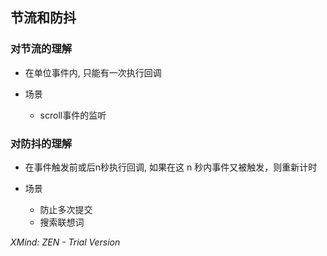 ## 节流和防抖

### 对节流的理解

- 在单位事件内, 只能有一次执行回调
- 场景

	- scroll事件的监听

### 对防抖的理解

- 在事件触发前或后n秒执行回调, 如果在这 n 秒内事件又被触发，则重新计时
- 场景

	- 防止多次提交
	- 搜索联想词

*XMind: ZEN - Trial Version*